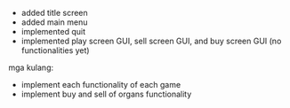 - added title screen
- added main menu
- implemented quit
- implemented play screen GUI, sell screen GUI, and buy screen GUI (no functionalities yet)
  
mga kulang:
- implement each functionality of each game
- implement buy and sell of organs functionality
